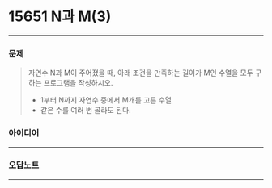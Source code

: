 # 15651 N과 M(3)
------------
### 문제

>자연수 N과 M이 주어졌을 때, 아래 조건을 만족하는 길이가 M인 수열을 모두 구하는 프로그램을 작성하시오.
>
>- 1부터 N까지 자연수 중에서 M개를 고른 수열
>- 같은 수를 여러 번 골라도 된다.

### 아이디어
----------

### 오답노트
----------
